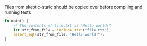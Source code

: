 Files from skeptic-static should be copied over before compiling and running tests

```rust
fn main() {
    // The contents of file.txt is "Hello world!"
    let str_from_file = include_str!("file.txt");
    assert_eq!(str_from_file, "Hello world!");
}
```
